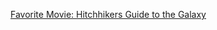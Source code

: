 [Favorite Movie: Hitchhikers Guide to the Galaxy](https://itunes.apple.com/us/movie/the-hitchhikers-guide-to-the-galaxy/id188702833)
